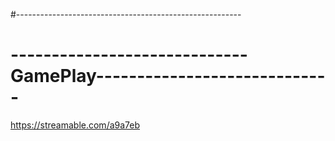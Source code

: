 #--------------------------------------------------------
# -----------------------------GamePlay-----------------------------
https://streamable.com/a9a7eb


